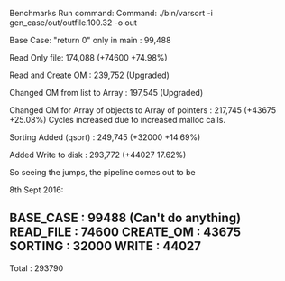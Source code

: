 Benchmarks
Run command: Command: ./bin/varsort -i gen_case/out/outfile.100.32 -o out

Base Case: "return 0" only in main : 99,488

Read Only file: 174,088 (+74600 +74.98%)

Read and Create OM : 239,752 (Upgraded)

Changed OM from list to Array : 197,545 (Upgraded)

Changed OM for Array of objects to Array of pointers : 217,745 (+43675 +25.08%)
Cycles increased due to increased malloc calls.

Sorting Added (qsort) : 249,745 (+32000 +14.69%)

Added Write to disk : 293,772 (+44027 17.62%)

So seeing the jumps, the pipeline comes out to be

8th Sept 2016:

BASE_CASE : 99488 (Can't do anything)
READ_FILE : 74600
CREATE_OM : 43675
SORTING   : 32000
WRITE     : 44027
--------------------
Total     : 293790
